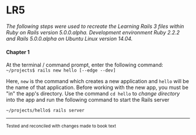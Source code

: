 # LR5
_The following steps were used to recreate the Learning Rails 3 files within Ruby on Rails version 5.0.0.alpha. Development environment Ruby 2.2.2 and Rails 5.0.0.alpha on Ubuntu Linux version 14.04._

#### Chapter 1

At the terminal / command prompt, enter the following command:
`~/projects$ rails new hello [--edge --dev]`

Here, `new` is the command which creates a new application and `hello` will be the name of that application. Before working with the new app, you must be "in" the app's directory. Use the command `cd hello` to _change directory_ into the app and run the following command to start the Rails server

`~/projects/hello$ rails server`


***
<sup>Tested and reconciled with changes made to book text</sup>